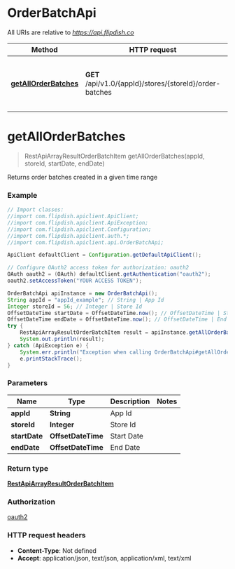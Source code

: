 # OrderBatchApi

All URIs are relative to *https://api.flipdish.co*

Method | HTTP request | Description
------------- | ------------- | -------------
[**getAllOrderBatches**](OrderBatchApi.md#getAllOrderBatches) | **GET** /api/v1.0/{appId}/stores/{storeId}/order-batches | Returns order batches created in a given time range


<a name="getAllOrderBatches"></a>
# **getAllOrderBatches**
> RestApiArrayResultOrderBatchItem getAllOrderBatches(appId, storeId, startDate, endDate)

Returns order batches created in a given time range

### Example
```java
// Import classes:
//import com.flipdish.apiclient.ApiClient;
//import com.flipdish.apiclient.ApiException;
//import com.flipdish.apiclient.Configuration;
//import com.flipdish.apiclient.auth.*;
//import com.flipdish.apiclient.api.OrderBatchApi;

ApiClient defaultClient = Configuration.getDefaultApiClient();

// Configure OAuth2 access token for authorization: oauth2
OAuth oauth2 = (OAuth) defaultClient.getAuthentication("oauth2");
oauth2.setAccessToken("YOUR ACCESS TOKEN");

OrderBatchApi apiInstance = new OrderBatchApi();
String appId = "appId_example"; // String | App Id
Integer storeId = 56; // Integer | Store Id
OffsetDateTime startDate = OffsetDateTime.now(); // OffsetDateTime | Start Date
OffsetDateTime endDate = OffsetDateTime.now(); // OffsetDateTime | End Date
try {
    RestApiArrayResultOrderBatchItem result = apiInstance.getAllOrderBatches(appId, storeId, startDate, endDate);
    System.out.println(result);
} catch (ApiException e) {
    System.err.println("Exception when calling OrderBatchApi#getAllOrderBatches");
    e.printStackTrace();
}
```

### Parameters

Name | Type | Description  | Notes
------------- | ------------- | ------------- | -------------
 **appId** | **String**| App Id |
 **storeId** | **Integer**| Store Id |
 **startDate** | **OffsetDateTime**| Start Date |
 **endDate** | **OffsetDateTime**| End Date |

### Return type

[**RestApiArrayResultOrderBatchItem**](RestApiArrayResultOrderBatchItem.md)

### Authorization

[oauth2](../README.md#oauth2)

### HTTP request headers

 - **Content-Type**: Not defined
 - **Accept**: application/json, text/json, application/xml, text/xml

